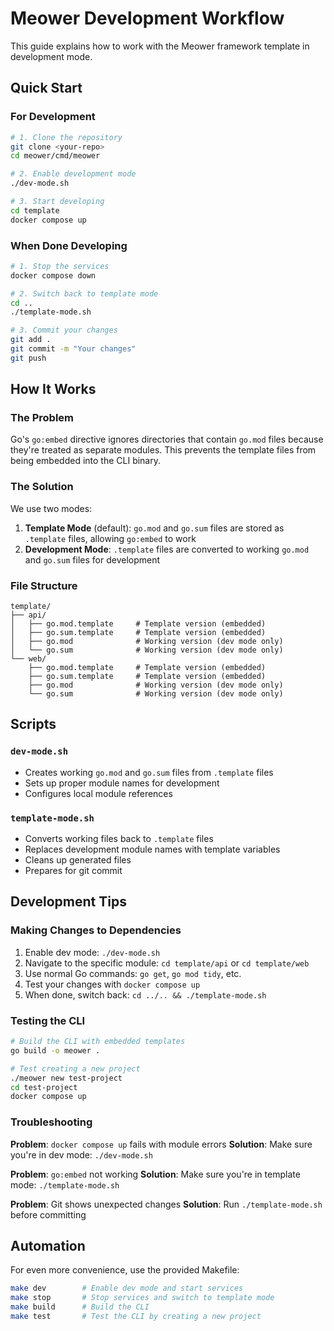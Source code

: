 # Meower Development Workflow

This guide explains how to work with the Meower framework template in development mode.

## Quick Start

### For Development

```bash
# 1. Clone the repository
git clone <your-repo>
cd meower/cmd/meower

# 2. Enable development mode
./dev-mode.sh

# 3. Start developing
cd template
docker compose up
```

### When Done Developing

```bash
# 1. Stop the services
docker compose down

# 2. Switch back to template mode
cd ..
./template-mode.sh

# 3. Commit your changes
git add .
git commit -m "Your changes"
git push
```

## How It Works

### The Problem

Go's `go:embed` directive ignores directories that contain `go.mod` files because they're treated as separate modules. This prevents the template files from being embedded into the CLI binary.

### The Solution

We use two modes:

1. **Template Mode** (default): `go.mod` and `go.sum` files are stored as `.template` files, allowing `go:embed` to work
2. **Development Mode**: `.template` files are converted to working `go.mod` and `go.sum` files for development

### File Structure

```
template/
├── api/
│   ├── go.mod.template     # Template version (embedded)
│   ├── go.sum.template     # Template version (embedded)
│   ├── go.mod              # Working version (dev mode only)
│   └── go.sum              # Working version (dev mode only)
└── web/
    ├── go.mod.template     # Template version (embedded)
    ├── go.sum.template     # Template version (embedded)
    ├── go.mod              # Working version (dev mode only)
    └── go.sum              # Working version (dev mode only)
```

## Scripts

### `dev-mode.sh`

- Creates working `go.mod` and `go.sum` files from `.template` files
- Sets up proper module names for development
- Configures local module references

### `template-mode.sh`

- Converts working files back to `.template` files
- Replaces development module names with template variables
- Cleans up generated files
- Prepares for git commit

## Development Tips

### Making Changes to Dependencies

1. Enable dev mode: `./dev-mode.sh`
2. Navigate to the specific module: `cd template/api` or `cd template/web`
3. Use normal Go commands: `go get`, `go mod tidy`, etc.
4. Test your changes with `docker compose up`
5. When done, switch back: `cd ../.. && ./template-mode.sh`

### Testing the CLI

```bash
# Build the CLI with embedded templates
go build -o meower .

# Test creating a new project
./meower new test-project
cd test-project
docker compose up
```

### Troubleshooting

**Problem**: `docker compose up` fails with module errors
**Solution**: Make sure you're in dev mode: `./dev-mode.sh`

**Problem**: `go:embed` not working
**Solution**: Make sure you're in template mode: `./template-mode.sh`

**Problem**: Git shows unexpected changes
**Solution**: Run `./template-mode.sh` before committing

## Automation

For even more convenience, use the provided Makefile:

```bash
make dev        # Enable dev mode and start services
make stop       # Stop services and switch to template mode
make build      # Build the CLI
make test       # Test the CLI by creating a new project
```